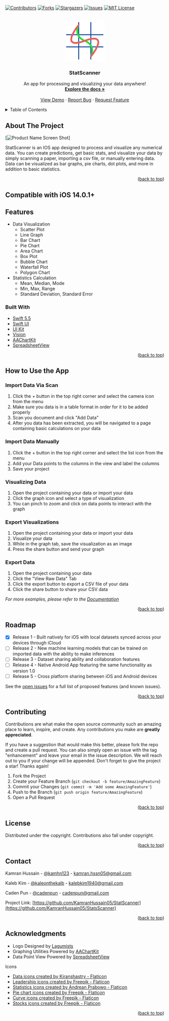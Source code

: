 <div id="top"></div>


<!-- PROJECT SHIELDS -->
<!--
*** I'm using markdown "reference style" links for readability.
*** Reference links are enclosed in brackets [ ] instead of parentheses ( ).
*** See the bottom of this document for the declaration of the reference variables
*** for contributors-url, forks-url, etc. This is an optional, concise syntax you may use.
*** https://www.markdownguide.org/basic-syntax/#reference-style-links
-->
[![Contributors][contributors-shield]][contributors-url]
[![Forks][forks-shield]][forks-url]
[![Stargazers][stars-shield]][stars-url]
[![Issues][issues-shield]][issues-url]
[![MIT License][license-shield]][license-url]


<!-- PROJECT LOGO -->
<br />
<div align="center">
  <a href="https://github.com/KamranHussain05/StatsScanner">
    <img src="images/StatScanner-02.png" alt="Logo" width="130" height="130">
  </a>

<h3 align="center">StatScanner</h3>

  <p align="center">
    An app for processing and visualizing your data anywhere!
    <br />
    <a href="https://github.com/KamranHussain05/StatsScanner"><strong>Explore the docs »</strong></a>
    <br />
    <br />
    <a href="https://github.com/KamranHussain05/StatsScanner">View Demo</a>
    ·
    <a href="https://github.com/KamranHussain05/StatsScanner/issues">Report Bug</a>
    ·
    <a href="https://github.com/KamranHussain05/StatsScanner/issues">Request Feature</a>
  </p>
</div>



<!-- TABLE OF CONTENTS -->
<details>
  <summary>Table of Contents</summary>
  <ol>
    <li>
      <a href="#about-the-project">About The Project</a>
      <ul>
        <li><a href="#built-with">Built With</a></li>
      </ul>
    </li>
    <li>
      <a href="#getting-started">Getting Started</a>
      <ul>
        <li><a href="#prerequisites">Prerequisites</a></li>
        <li><a href="#installation">Installation</a></li>
      </ul>
    </li>
    <li><a href="#usage">Usage</a></li>
    <li><a href="#roadmap">Roadmap</a></li>
    <li><a href="#contributing">Contributing</a></li>
    <li><a href="#license">License</a></li>
    <li><a href="#contact">Contact</a></li>
    <li><a href="#acknowledgments">Acknowledgments</a></li>
  </ol>
</details>



<!-- ABOUT THE PROJECT -->
## About The Project

[![Product Name Screen Shot][product-screenshot]]

StatScanner is an IOS app designed to process and visualize any numerical data. You can create predictions, get basic stats, and visualize your data by simply scanning a paper, importing a csv file, or manually entering data. Data can be visualized as bar graphs, pie charts, dot plots, and more in addition to basic statistics. 


<p align="right">(<a href="#top">back to top</a>)</p>

## Compatible with iOS 14.0.1+

## Features

* Data Visualization
  * Scatter Plot
  * Line Graph
  * Bar Chart
  * Pie Chart
  * Area Chart
  * Box Plot
  * Bubble Chart
  * Waterfall Plot
  * Polygon Chart
* Statistics Calculation
  * Mean, Median, Mode
  * Min, Max, Range
  * Standard Deviation, Standard Error


### Built With

* [Swift 5.5](https://swift.org/)
* [Swift UI](https://developer.apple.com/xcode/swiftui/)
* [UI Kit](https://developer.apple.com/documentation/uikit)
* [Vision](https://developer.apple.com/documentation/vision)
* [AAChartKit](https://github.com/AAChartModel/AAChartKit-Swift)
* [SpreadsheetView](https://github.com/bannzai/SpreadsheetView)

<p align="right">(<a href="#top">back to top</a>)</p>



<!-- USAGE EXAMPLES -->
## How to Use the App

### Import Data Via Scan
1. Click the + button in the top right corner and select the camera icon from the menu
2. Make sure you data is in a table format in order for it to be added properly
3. Scan you document and click "Add Data"
4. After you data has been extracted, you will be navigated to a page containing basic calculations on your data

### Import Data Manually
1. Click the + button in the top right corner and select the list icon from the menu
2. Add your Data points to the columns in the view and label the columns
3. Save your project

### Visualizing Data 
1. Open the project containing your data or import your data
2. Click the graph icon and select a type of visualization
3. You can pinch to zoom and click on data points to interact with the graph

### Export Visualizations
1. Open the project containing your data or import your data
2. Visualize your data
3. While in the graph tab, save the visualization as an image
4. Press the share button and send your graph

### Export Data
1. Open the project containing your data
2. Click the "View Raw Data" Tab
3. Click the export button to export a CSV file of your data
4. Click the share button to share your CSV data


_For more examples, please refer to the [Documentation](https://github.com/KamranHussain05/StatsScanner/blob/main/README.md)_

<p align="right">(<a href="#top">back to top</a>)</p>



<!-- ROADMAP -->
## Roadmap

- [x] Release 1 - Built natively for iOS with local datasets synced across your devices through iCloud
- [ ] Release 2 - New machine learning models that can be trained on imported data with the ability to make inferences
- [ ] Release 3 - Dataset sharing ability and collaboration features
- [ ] Release 4 - Native Android App featuring the same functionality as version 1.0
- [ ] Release 5 - Cross platform sharing between iOS and Android devices

See the [open issues](https://github.com/KamranHussain05/StatsScanner/issues) for a full list of proposed features (and known issues).

<p align="right">(<a href="#top">back to top</a>)</p>



<!-- CONTRIBUTING -->
## Contributing

Contributions are what make the open source community such an amazing place to learn, inspire, and create. Any contributions you make are **greatly appreciated**.

If you have a suggestion that would make this better, please fork the repo and create a pull request. You can also simply open an issue with the tag "enhancement" and leave your email in the issue description. We will reach out to you if your change will be appended.
Don't forget to give the project a star! Thanks again!

1. Fork the Project
2. Create your Feature Branch (`git checkout -b feature/AmazingFeature`)
3. Commit your Changes (`git commit -m 'Add some AmazingFeature'`)
4. Push to the Branch (`git push origin feature/AmazingFeature`)
5. Open a Pull Request

<p align="right">(<a href="#top">back to top</a>)</p>



<!-- LICENSE -->
## License

Distributed under the copyright. Contributions also fall under copyright.

<p align="right">(<a href="#top">back to top</a>)</p>



<!-- CONTACT -->
## Contact

Kamran Hussain - [@kamhn123](https://twitter.com/Kamhn123) - kamran.hssn05@gmail.com

Kaleb Kim - [@kaleonthekalb](https://instagram.com/kaleonthekalb) - kalebkim1940@gmail.com

Caden Pun - [@cadenpun](https://instagram.com//cadenpun) - cadenpun@gmail.com

Project Link: [https://github.com/KamranHussain05/StatScanner](https://github.com/KamranHussain05/StatsScanner)

<p align="right">(<a href="#top">back to top</a>)</p>



<!-- ACKNOWLEDGMENTS -->
## Acknowledgments

* Logo Designed by [Lagumists](https://www.instagram.com/lagumists/)
* Graphing Utilities Powered by [AAChartKit](https://github.com/AAChartModel/AAChartKit-Swift)
* Data Point View Powered by [SpreadsheetView](https://github.com/bannzai/SpreadsheetView)

Icons
* <a href="https://www.flaticon.com/free-icons/data" title="data icons">Data icons created by Kiranshastry - Flaticon</a>
* <a href="https://www.flaticon.com/free-icons/leadership" title="leadership icons">Leadership icons created by Freepik - Flaticon</a>
* <a href="https://www.flaticon.com/free-icons/statistics" title="statistics icons">Statistics icons created by Andrean Prabowo - Flaticon</a>
* <a href="https://www.flaticon.com/free-icons/pie-chart" title="pie chart icons">Pie chart icons created by Freepik - Flaticon</a>
* <a href="https://www.flaticon.com/free-icons/curve" title="curve icons">Curve icons created by Freepik - Flaticon</a>
* <a href="https://www.flaticon.com/free-icons/stocks" title="stocks icons">Stocks icons created by Freepik - Flaticon</a>

<p align="right">(<a href="#top">back to top</a>)</p>



<!-- MARKDOWN LINKS & IMAGES -->
<!-- https://www.markdownguide.org/basic-syntax/#reference-style-links -->
[contributors-shield]: https://img.shields.io/github/contributors/KamranHussain05/StatsScanner.svg?style=for-the-badge
[contributors-url]: https://github.com/KamranHussain05/StatsScanner/graphs/contributors
[forks-shield]: https://img.shields.io/github/forks/KamranHussain05/StatsScanner.svg?style=for-the-badge
[forks-url]: https://github.com/KamranHussain05/StatsScanner/network/members
[stars-shield]: https://img.shields.io/github/stars/KamranHussain05/StatsScanner.svg?style=for-the-badge
[stars-url]: https://github.com/KamranHussain05/StatsScanner/stargazers
[issues-shield]: https://img.shields.io/github/issues/KamranHussain05/StatsScanner.svg?style=for-the-badge
[issues-url]: https://github.com/KamranHussain05/StatsScanner/issues
[license-shield]: https://img.shields.io/github/license/KamranHussain05/StatsScanner.svg?style=for-the-badge
[license-url]: https://github.com/KamranHussain05/StatsScanner/blob/master/LICENSE.txt
[product-screenshot]: images/screenshot.png

